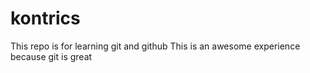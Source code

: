 # kontrics
This repo is for learning git and github
This is an awesome experience because git is great
